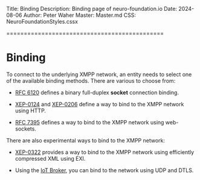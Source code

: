 Title: Binding
Description: Binding page of neuro-foundation.io
Date: 2024-08-06
Author: Peter Waher
Master: Master.md
CSS: NeuroFoundationStyles.cssx

=============================================

Binding
========================

To connect to the underlying XMPP network, an entity needs to select one of the available binding methods. There are various to choose from:

* [RFC 6120](https://tools.ietf.org/html/rfc6120) defines a binary full-duplex **socket** connection binding.

* [XEP-0124](https://xmpp.org/extensions/xep-0124.html) and [XEP-0206](https://xmpp.org/extensions/xep-0206.html) define a way to bind to the XMPP
network using HTTP.

* [RFC 7395](https://tools.ietf.org/html/rfc7395) defines a way to bind to the XMPP network using web-sockets.

There are also experimental ways to bind to the XMPP network:

* [XEP-0322](https://xmpp.org/extensions/xep-0322.html) provides a way to bind to the XMPP network using efficiently compressed XML using EXI.

* Using the [IoT Broker](https://waher.se/Broker.md), you can bind to the network using UDP and DTLS.